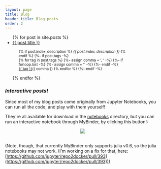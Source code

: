 ```yaml
---
layout: page
title: Blog
header_title: Blog posts
order: 2
---
```

<style>
.post-description {
  display: block;
  margin-left: 20px;
  line-height: 100%;
  width: 75%;
}
</style>

<ul>
  {% for post in site.posts %}
    <li>
      <a href="{{ post.url }}">{{ post.title }}</a>
      <p class="post-description"><small>
      {% if post.index_description %}
        <i>{{ post.index_description }}</i>
      {% endif %}
      {%- if post.tags -%}
        <br><span class="post-tags">
        {% for tag in post.tags %}
          {%- assign comma = ', ' -%}
          {%- if forloop.last -%}
            {%- assign comma = '' -%}
          {%- endif -%}
          <a href="/tag/{{ tag }}"><nobr>{{ tag }}</nobr></a>{{ comma }}
        {% endfor %}
        </span>
      {%- endif -%}
      </small></p>
    </li>
  {% endfor %}
</ul>

<div class="seperator"> </div>

<h3 id="Interactive posts"><i>Interactive posts!</i></h3>
Since most of my blog posts come originally from Jupyter Notebooks, you can
run all the code, and play with them yourself!

They're all available for download in the [notebooks](/notebooks) directory, but
you can run an interactive notebook through MyBinder, by clicking this button!:

<p align="center"><a href="https://mybinder.org/v2/gh/nhdaly/nhdaly.github.io/master?filepath=notebooks"><img src="https://mybinder.org/badge.svg"/></a></p>

<br>(Note, though, that currently MyBinder only supports julia v0.6, so the julia
notebooks may not work. (I'm working on a fix for that, here:
  [https://github.com/jupyter/repo2docker/pull/393](https://github.com/jupyter/repo2docker/pull/393)))
